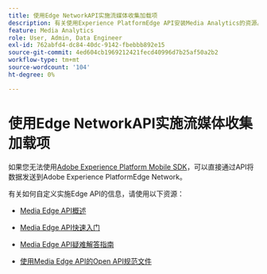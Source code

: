 ```yaml
---
title: 使用Edge NetworkAPI实施流媒体收集加载项
description: 有关使用Experience PlatformEdge API安装Media Analytics的资源。
feature: Media Analytics
role: User, Admin, Data Engineer
exl-id: 762abfd4-dc84-40dc-9142-fbebbb892e15
source-git-commit: 4ed604cb1969212421fecd40996d7b25af50a2b2
workflow-type: tm+mt
source-wordcount: '104'
ht-degree: 0%

---
```


# 使用Edge NetworkAPI实施流媒体收集加载项

如果您无法使用[Adobe Experience Platform Mobile SDK](/help/implementation/edge/implementation-edge.md)，可以直接通过API将数据发送到Adobe Experience PlatformEdge Network。

有关如何自定义实施Edge API的信息，请使用以下资源：

* [Media Edge API概述](https://developer.adobe.com/cja-apis/docs/endpoints/media-edge/)

* [Media Edge API快速入门](https://developer.adobe.com/cja-apis/docs/endpoints/media-edge/getting-started/)

* [Media Edge API疑难解答指南](https://developer.adobe.com/cja-apis/docs/endpoints/media-edge/troubleshooting/)

* [使用Media Edge API的Open API规范文件](https://developer.adobe.com/cja-apis/docs/endpoints/media-edge/swagger/)
